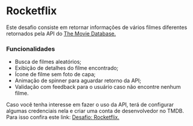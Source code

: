 # Rocketflix

Este desafio consiste em retornar informações de vários filmes diferentes retornados pela API do [The Movie Database.](https://www.themoviedb.org/?language=pt-BR)

### Funcionalidades
- Busca de filmes aleatórios;
- Exibição de detalhes do filme encontrado;
- Ícone de filme sem foto de capa;
- Animação de spinner para aguardar retorno da API;
- Validação com feedback para o usuário caso não encontre nenhum filme.

Caso você tenha interesse em fazer o uso da API, terá de configurar algumas credenciais nela e criar uma conta de desenvolvedor no TMDB. Para isso confira este link: [Desafio: Rocketflix.](https://efficient-sloth-d85.notion.site/Desafio-Rocketflix-5ca1c56b5e52473eb12e8b2bc3ab1b8d#ec071cbae286466d8d51e27efea4c8c6)
